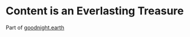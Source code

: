 Content is an Everlasting Treasure
======================
Part of [goodnight.earth](https://github.com/laurelschwulst/goodnight.earth)
